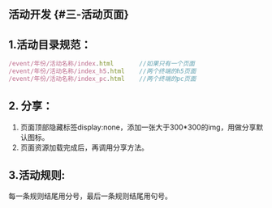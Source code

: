 ## 活动开发 {#三-活动页面}

## 1.活动目录规范：

```js
/event/年份/活动名称/index.html       //如果只有一个页面
/event/年份/活动名称/index_h5.html    //两个终端的h5页面
/event/年份/活动名称/index_pc.html    //两个终端的pc页面
```

## 2. 分享：

1. 页面顶部隐藏标签display:none，添加一张大于300\*300的img，用做分享默认图标。
2. 页面资源加载完成后，再调用分享方法。

## 3.活动规则:

每一条规则结尾用分号，最后一条规则结尾用句号。


